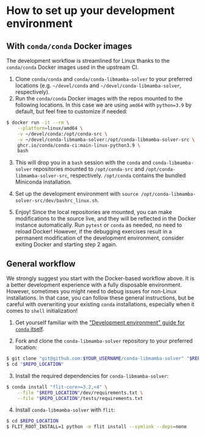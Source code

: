 # How to set up your development environment

## With `conda/conda` Docker images

The development workflow is streamlined for Linux thanks to the `conda/conda` Docker images used in the upstream CI.

1. Clone `conda/conda` and `conda/conda-libmamba-solver` to your preferred locations 
   (e.g. `~/devel/conda` and `~/devel/conda-libmamba-solver`, respectively).
2. Run the `conda/conda` Docker images with the repos mounted to the following locations. 
   In this case we are using `amd64` with `python=3.9` by default, but feel free to customize if needed:

```bash
$ docker run -it --rm \
    --platform=linux/amd64 \
    -v ~/devel/conda:/opt/conda-src \
    -v ~/devel/conda-libmamba-solver:/opt/conda-libmamba-solver-src \
    ghcr.io/conda/conda-ci:main-linux-python3.9 \
    bash
```

3. This will drop you in a `bash` session with the `conda` and `conda-libmamba-solver` repositories
   mounted to `/opt/conda-src` and `/opt/conda-libmamba-solver-src`, respectively.
   `/opt/conda` contains the bundled Miniconda installation.

4. Set up the development environment with `source /opt/conda-libmamba-solver-src/dev/bashrc_linux.sh`.

5. Enjoy! Since the local repositories are mounted, you can make modifications to the source live, 
   and they will be reflected in the Docker instance automatically. 
   Run `pytest` or `conda` as needed, no need to reload Docker!
   However, if the debugging exercises result in a permanent modification of the development environment,
   consider exiting Docker and starting step 2 again.


## General workflow

We strongly suggest you start with the Docker-based workflow above.
It is a better development experience with a fully disposable environment.
However, sometimes you might need to debug issues for non-Linux installations.
In that case, you can follow these general instructions, 
but be careful with overwriting your existing `conda` installations,
especially when it comes to `shell` initialization!

1. Get yourself familiar with the ["Development environment" guide for `conda` itself][conda_dev].

2. Fork and clone the `conda-libmamba-solver` repository to your preferred location:

```bash
$ git clone "git@github.com:$YOUR_USERNAME/conda-libmamba-solver" "$REPO_LOCATION"
$ cd "$REPO_LOCATION"
```

3. Install the required dependencies for `conda-libmamba-solver`:

```bash
$ conda install "flit-core>=3.2,<4" \
    --file "$REPO_LOCATION"/dev/requirements.txt \
    --file "$REPO_LOCATION"/tests/requirements.txt
```

4. Install `conda-libmamba-solver` with `flit`:

```bash
$ cd $REPO_LOCATION
$ FLIT_ROOT_INSTALL=1 python -m flit install --symlink --deps=none
```

<!-- LINKS -->

[conda_dev]: https://docs.conda.io/projects/conda/en/latest/dev-guide/development-environment.html
